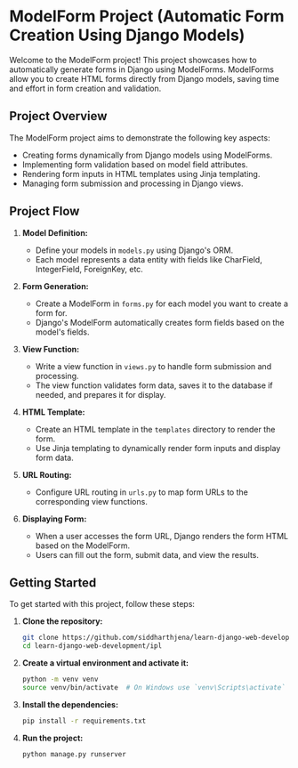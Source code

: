 # ModelForm Project (Automatic Form Creation Using Django Models)

Welcome to the ModelForm project! This project showcases how to automatically generate forms in Django using ModelForms. ModelForms allow you to create HTML forms directly from Django models, saving time and effort in form creation and validation.

## Project Overview

The ModelForm project aims to demonstrate the following key aspects:
- Creating forms dynamically from Django models using ModelForms.
- Implementing form validation based on model field attributes.
- Rendering form inputs in HTML templates using Jinja templating.
- Managing form submission and processing in Django views.

## Project Flow

1. **Model Definition:**
   - Define your models in `models.py` using Django's ORM.
   - Each model represents a data entity with fields like CharField, IntegerField, ForeignKey, etc.

2. **Form Generation:**
   - Create a ModelForm in `forms.py` for each model you want to create a form for.
   - Django's ModelForm automatically creates form fields based on the model's fields.

3. **View Function:**
   - Write a view function in `views.py` to handle form submission and processing.
   - The view function validates form data, saves it to the database if needed, and prepares it for display.

4. **HTML Template:**
   - Create an HTML template in the `templates` directory to render the form.
   - Use Jinja templating to dynamically render form inputs and display form data.

5. **URL Routing:**
   - Configure URL routing in `urls.py` to map form URLs to the corresponding view functions.

6. **Displaying Form:**
   - When a user accesses the form URL, Django renders the form HTML based on the ModelForm.
   - Users can fill out the form, submit data, and view the results.

## Getting Started

To get started with this project, follow these steps:

1. **Clone the repository:**
    ```sh
    git clone https://github.com/siddharthjena/learn-django-web-development.git
    cd learn-django-web-development/ipl
    ```

2. **Create a virtual environment and activate it:**
    ```sh
    python -m venv venv
    source venv/bin/activate  # On Windows use `venv\Scripts\activate`
    ```

3. **Install the dependencies:**
    ```sh
    pip install -r requirements.txt
    ```

4. **Run the project:**
    ```sh
    python manage.py runserver
